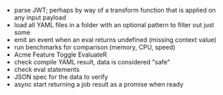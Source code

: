 - parse JWT; perhaps by way of a transform function that is applied on any input payload
- load all YAML files in a folder with an optional pattern to filter out just some
- emit an event when an eval returns undefined (missing context value)
- run benchmarks for comparison (memory, CPU, speed)
- Acme Feature Toggle EvaluateR
- check compile YAML result, data is considered "safe"
- check eval statements
- JSON spec for the data to verify
- async start returning a job result as a promise when ready
